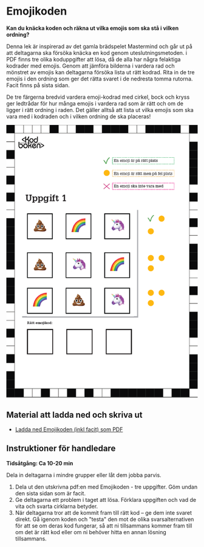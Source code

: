 # Emojikoden

**Kan du knäcka koden och räkna ut vilka emojis som ska stå i vilken ordning?**

Denna lek är inspirerad av det gamla brädspelet Mastermind och går ut på att deltagarna ska försöka knäcka en kod genom uteslutningsmetoden. i PDF finns tre olika koduppgifter att lösa, då de alla har några felaktiga kodrader med emojis. Genom att jämföra bilderna i vardera rad och mönstret av emojis kan deltagarna försöka lista ut rätt kodrad. Rita in de tre emojis i den ordning som ger det rätta svaret i de nedresta tomma rutorna. Facit finns på sista sidan.

De tre färgerna bredvid vardera emoji-kodrad med cirkel, bock och kryss ger ledtrådar för hur många emojis i vardera rad som är rätt och om de ligger i rätt ordning i raden. Det gäller alltså att lista ut vilka emojis som ska vara med i kodraden och i vilken ordning de ska placeras!

![Exempel på kodknäckaren](./kodknackaren.png)

## Material att ladda ned och skriva ut

* [Ladda ned Emojikoden (inkl facit) som PDF](https://github.com/Kodcentrum/Datorfria-lekar/raw/master/lek_kodknackaren/Kodcentrum_Emojikoden.pdf)

## Instruktioner för handledare

**Tidsåtgång: Ca 10-20 min**

Dela in deltagarna i mindre grupper eller låt dem jobba parvis. 

1. Dela ut den utskrivna pdf:en med Emojikoden - tre uppgifter. Göm undan den sista sidan som är facit. 
3. Ge deltagarna ett problem i taget att lösa. Förklara uppgiften och vad de vita och svarta cirklarna betyder. 
4. När deltagarna tror att de kommit fram till rätt kod – ge dem inte svaret direkt. Gå igenom koden och "testa" den mot de olika svarsalternativen för att se om deras kod fungerar, så att ni tillsammans kommer fram till om det är rätt kod eller om ni behöver hitta en annan lösning tillsammans.

